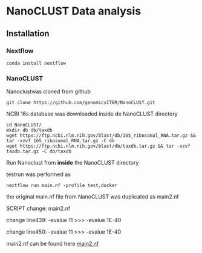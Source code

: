 # NanoCLUST Data analysis 

## Installation 

### Nextflow

``` 
conda install nextflow
```

### NanoCLUST 
Nanoclustwas cloned from github 

```
git clone https://github.com/genomicsITER/NanoCLUST.git
```
NCBI 16s database was downloaded inside de NanoCLUST directory 
```
cd NanoCLUST/
mkdir db db/taxdb
wget https://ftp.ncbi.nlm.nih.gov/blast/db/16S_ribosomal_RNA.tar.gz && tar -xzvf 16S_ribosomal_RNA.tar.gz -C db
wget https://ftp.ncbi.nlm.nih.gov/blast/db/taxdb.tar.gz && tar -xzvf taxdb.tar.gz -C db/taxdb
```

Run Nanoclust from **inside** the NanoCLUST directory 

testrun was performed as 
```
nextflow run main.nf -profile test,docker
```

the original main.nf file from NanoCLUST was duplicated as main2.nf


SCRIPT change: main2.nf

change line439: -evalue 11 >>> -evalue 1E-40

change line450: -evalue 11 >>> -evalue 1E-40

main2.nf can be found here [main2.nf](https://github.com/Cynthiavlu/Identification_microbial_community_paro/blob/main/NanoCLUST_analysis/main2.nf) 


